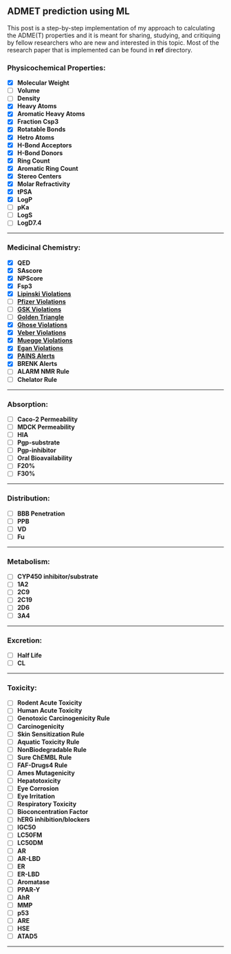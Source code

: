 ## ADMET prediction using ML

This post is a step-by-step implementation of my approach to calculating the ADME(T) properties and it is meant for sharing, studying, and critiquing by fellow researchers who are new and interested in this topic. Most of the research paper that is implemented can be found in **ref** directory. 

### **Physicochemical Properties:**

*   [x] **Molecular Weight**
*   [ ] **Volume**
*   [ ] **Density**
*   [x] **Heavy Atoms**
*   [x] **Aromatic Heavy Atoms**
*   [x] **Fraction Csp3**
*   [x] **Rotatable Bonds**
*   [x] **Hetro Atoms**
*   [x] **H-Bond Acceptors**
*   [x] **H-Bond Donors**
*   [x] **Ring Count**
*   [x] **Aromatic Ring Count**
*   [x] **Stereo Centers**
*   [x] **Molar Refractivity**
*   [x] **tPSA**
*   [x] **LogP**
*   [ ] **pKa**
*   [ ] **LogS**
*   [ ] **LogD7.4**

---

### **Medicinal Chemistry:**

*   [x] **QED**
*   [x] **SAscore**
*   [x] **NPScore**
*   [x] **Fsp3**
*   [x] [**Lipinski Violations**](https://en.wikipedia.org/wiki/Lipinski%27s_rule_of_five)
*   [ ] [**Pfizer Violations**](https://github.com/santuchal/adme_predection/blob/master/ref/hughes2008.pdf)
*   [ ] [**GSK Violations**](https://github.com/santuchal/adme_predection/blob/master/ref/gleeson2008.pdf)
*   [ ] [**Golden Triangle**](https://github.com/santuchal/adme_predection/blob/master/ref/johnson2009.pdf)
*   [x] [**Ghose Violations**](https://github.com/santuchal/adme_predection/blob/master/ref/ghose1999.pdf)
*   [x] [**Veber Violations**](https://github.com/santuchal/adme_predection/blob/master/ref/veber2002.pdf)
*   [x] [**Muegge Violations**](https://github.com/santuchal/adme_predection/blob/master/ref/muegge2001.pdf)
*   [x] [**Egan Violations**](https://github.com/santuchal/adme_predection/blob/master/ref/egan2000.pdf)
*   [x] [**PAINS Alerts**](https://en.wikipedia.org/wiki/Pan-assay_interference_compounds)
*   [x] **BRENK Alerts**
*   [ ] **ALARM NMR Rule**
*   [ ] **Chelator Rule**

---

### **Absorption:**

*   [ ] **Caco-2 Permeability**
*   [ ] **MDCK Permeability**
*   [ ] **HIA**
*   [ ] **Pgp-substrate**
*   [ ] **Pgp-inhibitor**
*   [ ] **Oral Bioavailability**
*   [ ] **F20%**
*   [ ] **F30%**

---

### **Distribution:**

*   [ ] **BBB Penetration**
*   [ ] **PPB**
*   [ ] **VD**
*   [ ] **Fu**

---

### **Metabolism:**

*   [ ] **CYP450 inhibitor/substrate**
*   [ ] **1A2**
*   [ ] **2C9**
*   [ ] **2C19**
*   [ ] **2D6**
*   [ ] **3A4**

---

### **Excretion:**

*   [ ] **Half Life**
*   [ ] **CL**

---

### **Toxicity:**

*   [ ] **Rodent Acute Toxicity**
*   [ ] **Human Acute Toxicity**
*   [ ] **Genotoxic Carcinogenicity Rule**
*   [ ] **Carcinogenicity**
*   [ ] **Skin Sensitization Rule**
*   [ ] **Aquatic Toxicity Rule**
*   [ ] **NonBiodegradable Rule**
*   [ ] **Sure ChEMBL Rule**
*   [ ] **FAF-Drugs4 Rule**
*   [ ] **Ames Mutagenicity**
*   [ ] **Hepatotoxicity**
*   [ ] **Eye Corrosion**
*   [ ] **Eye Irritation**
*   [ ] **Respiratory Toxicity**
*   [ ] **Bioconcentration Factor**
*   [ ] **hERG inhibition/blockers**
*   [ ] **IGC50**
*   [ ] **LC50FM**
*   [ ] **LC50DM**
*   [ ] **AR**
*   [ ] **AR-LBD**
*   [ ] **ER**
*   [ ] **ER-LBD**
*   [ ] **Aromatase**
*   [ ] **PPAR-Y**
*   [ ] **AhR**
*   [ ] **MMP**
*   [ ] **p53**
*   [ ] **ARE**
*   [ ] **HSE**
*   [ ] **ATAD5**

---